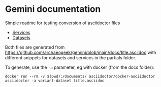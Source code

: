 # Gemini documentation

Simple readme for testing conversion of asciidoctor files


* [Services](titleservices-title.html) 
* [Datasets](titledatasets-datasets.html)

Both files are generated from https://github.com/archaeogeek/gemini/blob/main/docs/title.asciidoc with different snippets for datasets and services in the partials folder.

To generate, use the `-a` parameter, eg with docker (from the docs folder):

```
docker run --rm -v $(pwd):/documents/ asciidoctor/docker-asciidoctor asciidoctor -a variant-dataset title.asciidoc
```